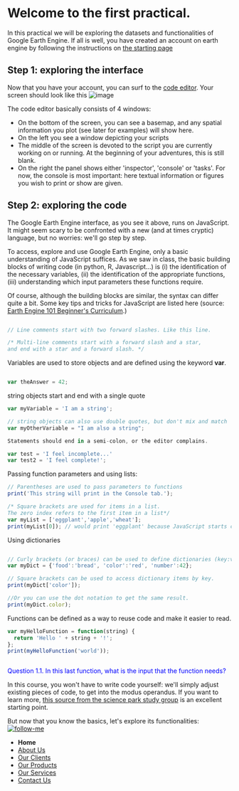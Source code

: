 # Welcome to the first practical. 

In this practical we will be exploring the datasets and functionalities of Google Earth Engine. If all is well, you have created an account on earth engine by following the instructions on [the starting page](https://liesjacobs.github.io/World-Food-and_Ecosystems/)


## Step 1: exploring the interface

Now that you have your account, you can surf to the [code editor](code.earthengine.google.com/).
Your screen should look like this ![image](https://user-images.githubusercontent.com/89069805/129699267-c9c03178-f0b5-41be-83d9-96596d36e61c.png)

The code editor basically consists of 4 windows: 
- On the bottom of the screen, you can see a basemap, and any spatial information you plot (see later for examples) will show here. 
- On the left you see a window depicting your scripts
- The middle of the screen is devoted to the script you are currently working on or running. At the beginning of your adventures, this is still blank. 
- On the right the panel shows either 'inspector', 'console' or 'tasks'. For now, the console is most important: here textual information or figures you wish to print or show are given. 


## Step 2: exploring the code
The Google Earth Engine interface, as you see it above, runs on JavaScript. It might seem scary to be confronted with a new (and at times cryptic) language, but no worries: we'll go step by step. 

To access, explore and use Google Earth Engine, only a basic understanding of JavaScript suffices. As we saw in class, the basic building blocks of writing code (in python, R, Javascript...) is (i) the identification of the necessary variables, (ii) the identification of the appropriate functions, (iii) understanding which input parameters these functions require. 

Of course, although the building blocks are similar, the syntax can differ quite a bit. Some key tips and tricks for JavaScript are listed here (source: <a href="https://docs.google.com/document/d/1ZxRKMie8dfTvBmUNOO0TFMkd7ELGWf3WjX0JvESZdOE/edit" target="_blank">Earth Engine 101 Beginner's Curriculum</a>.)


```javascript

// Line comments start with two forward slashes. Like this line.

/* Multi-line comments start with a forward slash and a star,
and end with a star and a forward slash. */
```

Variables are used to store objects and are defined using the keyword **var**.
```javascript

var theAnswer = 42;
```
string objects start and end with a single quote
```javascript
var myVariable = 'I am a string';

// string objects can also use double quotes, but don't mix and match
var myOtherVariable = "I am also a string";
```

```javascript
Statements should end in a semi-colon, or the editor complains.

var test = 'I feel incomplete...'
var test2 = 'I feel complete!';
```

Passing function parameters and using lists: 
```javascript
// Parentheses are used to pass parameters to functions
print('This string will print in the Console tab.');

/* Square brackets are used for items in a list.
The zero index refers to the first item in a list*/
var myList = ['eggplant','apple','wheat'];
print(myList[0]); // would print 'eggplant' because JavaScript starts counting from 0 (and not from 1, like R)
```

Using dictionaries
```javascript

// Curly brackets (or braces) can be used to define dictionaries (key:value pairs).
var myDict = {'food':'bread', 'color':'red', 'number':42};

// Square brackets can be used to access dictionary items by key.
print(myDict['color']);

//Or you can use the dot notation to get the same result.
print(myDict.color);
```

Functions can be defined as a way to reuse code and make it easier to read.
```javascript
var myHelloFunction = function(string) {
  return 'Hello ' + string + '!';
};
print(myHelloFunction('world'));



```


<p style="color:blue;">Question 1.1. In this last function, what is the input that the function needs? </p>



In this course, you won't have to write code yourself: we'll simply adjust existing pieces of code, to get into the modus operandus. If you want to learn more, [this source from the science park study group](https://scienceparkstudygroup.github.io/Intro-Google-Earth-Engine-lesson/) is an excellent starting point. 


But now that you know the basics, let's explore its functionalities: 
[![follow-me](https://github.com/liesjacobs/World-Food-and-Ecosystems/blob/gh-pages/Picture1.png)](https://github.com/liesjacobs/World-Food-and-Ecosystems/practical1/exploring.md)




<nav>
  <ul>
    <li><strong>Home</strong></li>
    <li><a href="about.html">About Us</a></li>
    <li><a href="clients.html">Our Clients</a></li>
    <li><a href="products.html">Our Products</a></li>
    <li><a href="services.html">Our Services</a></li>
    <li><a href="contact.html">Contact Us</a></li>
  </ul>
</nav>

